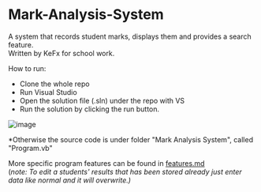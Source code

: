 # Mark-Analysis-System
A system that records student marks, displays them and provides a search feature. <br/>
Written by KeFx for school work.

How to run: 
 - Clone the whole repo
 - Run Visual Studio
 - Open the solution file (.sln) under the repo with VS
 - Run the solution by clicking the run button.

 ![image](https://user-images.githubusercontent.com/62463532/131929563-78a1fb92-5591-4868-9a94-3fe1196d77bb.png)
 
*Otherwise the source code is under folder "Mark Analysis System", called "Program.vb"

More specific program features can be found in [features.md](https://github.com/KeFx/Mark-Analysis-System/blob/master/features.md) <br/>
(*note: To edit a students' results that has been stored already just enter data like normal and it will overwrite.)*
